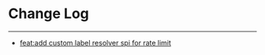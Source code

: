 # Change Log
---


- [feat:add custom label resolver spi for rate limit](https://github.com/Tencent/spring-cloud-tencent/pull/106)

